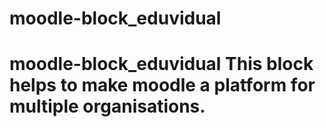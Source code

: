 # moodle-block_eduvidual
# moodle-block_eduvidual  This block helps to make moodle a platform for multiple organisations.
